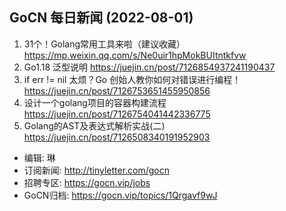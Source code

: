 ## GoCN 每日新闻 (2022-08-01)

1.  31个！Golang常用工具来啦（建议收藏） https://mp.weixin.qq.com/s/Ne0uir1hpMokBUItntkfvw
2. Go1.18 泛型说明 https://juejin.cn/post/7126854937241190437
3. if err != nil 太烦？Go 创始人教你如何对错误进行编程！ https://juejin.cn/post/7126753651455950856
4. 设计一个golang项目的容器构建流程 https://juejin.cn/post/7126754041442336775
5. Golang的AST及表达式解析实战(二) https://juejin.cn/post/7126508340191952903

- 编辑: 琳 
- 订阅新闻: http://tinyletter.com/gocn
- 招聘专区: https://gocn.vip/jobs
- GoCN归档: https://gocn.vip/topics/1Qrgavf9wJ
